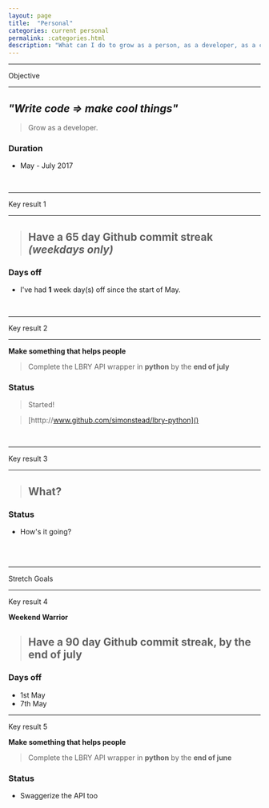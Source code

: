 ```yaml
---
layout: page
title:  "Personal"
categories: current personal
permalink: :categories.html
description: "What can I do to grow as a person, as a developer, as a co-op colleague?"
---
```


---

Objective

---

## _"Write code => make cool things"_
> Grow as a developer.

### Duration
* May - July 2017


<br>


---

Key result 1

---

> ## Have a **65 day** Github commit streak _(weekdays only)_

### Days off

* I've had **1** week day(s) off since the start of May.


<br>

---

Key result 2

---

**Make something that helps people**
> Complete the LBRY API wrapper in **python** by the **end of july**

### Status

> Started!

> [htttp://www.github.com/simonstead/lbry-python]()

<br>

---

Key result 3

---

> ## What?

### Status

* How's it going?


<br><br>

---
Stretch Goals

---
Key result 4

**Weekend Warrior**
> ## Have a **90 day** Github commit streak, by the **end of july**

### Days off
+ 1st May
+ 7th May

---
Key result 5

**Make something that helps people**
> Complete the LBRY API wrapper in **python** by the **end of june**

### Status

* Swaggerize the API too
